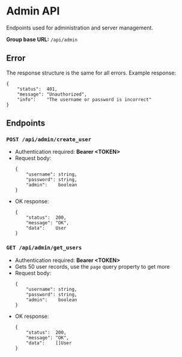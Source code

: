 # Admin API

Endpoints used for administration and server management.

**Group base URL:** `/api/admin`

## Error
The response structure is the same for all errors. 
Example response:
```
{
	"status":  401,
	"message": "Unauthorized",
	"info":    "The username or password is incorrect"
}
```

## Endpoints
### `POST /api/admin/create_user` 
- Authentication required: **Bearer \<TOKEN>**
- Request body:
	```
	{
		"username": string,
		"password": string,
		"admin":    boolean
	}
	```
- OK response:
	```
	{
		"status":  200,
		"message": "OK",
		"data":    User
	}
	```

### `GET /api/admin/get_users` 
- Authentication required: **Bearer \<TOKEN>**
- Gets 50 user records, use the `page` query property to get more
- Request body:
	```
	{
		"username": string,
		"password": string,
		"admin":    boolean
	}
	```
- OK response:
	```
	{
		"status":  200,
		"message": "OK",
		"data":    []User
	}
	```